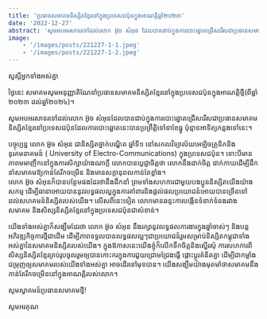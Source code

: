 ```yaml
---
title: 'ប្រធាន​សមាគម​និស្សិត​ខ្មែរ​នៅ​ក្នុង​ប្រទេស​ជប៉ុន​ក្នុង​អាណត្តិ​ឆ្នាំ២០២៣'
date: '2022-12-27'
abstract: 'សូម​អបអរសាទរ​ទៅ​ដល់​លោក​ ​អ៊ូច​ សំអុន​ ដែល​បាន​ជាប់​ក្នុង​ការ​បោះឆ្នោត​ជ្រើស​រើស​ជាប្រធាន​សមាគម​និស្សិត​ខ្មែរ​នៅ​ប្រទេស​ជប៉ុន​ ដែល​ការ​បោះឆ្នោតនេះ​បាន​ប្រព្រឹត្តិ​ទៅនា​ខែ​ធ្នូ ប៉ុន្មានអាទិត្យកន្លង​ទៅ​នេះ​។'
image: 
    - '/images/posts/221227-1-1.jpeg'
    - '/images/posts/221227-1-2.jpeg'
---
```


សួស្តីអ្នកទាំងអស់គ្នា

ថ្ងៃ​នេះ​ សមាគម​សូម​អនុញ្ញាតិ​ណែនាំ​ប្រធាន​សមាគម​និស្សិត​ខ្មែរ​នៅ​ក្នុង​ប្រទេស​ជប៉ុន​ក្នុង​អាណត្តិ​ថ្មី​ (ពី​ឆ្នាំ​២០២៣​ ដល់​ឆ្នាំ​២០២៤)។ 

សូម​អបអរសាទរ​ទៅ​ដល់​លោក​ ​អ៊ូច​ សំអុន​ ដែល​បាន​ជាប់​ក្នុង​ការ​បោះឆ្នោត​ជ្រើស​រើស​ជាប្រធាន​សមាគម​និស្សិត​ខ្មែរ​នៅ​ប្រទេស​ជប៉ុន​ ដែល​ការ​បោះឆ្នោតនេះ​បាន​ប្រព្រឹត្តិ​ទៅនា​ខែ​ធ្នូ ប៉ុន្មានអាទិត្យកន្លង​ទៅ​នេះ​។ 

បច្ចុប្បន្ន​ លោក​ អ៊ូច​ សំអុន​ ជា​និស្សិតថ្នាក់បណ្ឌិត​ ឆ្នាំ​ទី១​ នៅសកលវិទ្យាល័យ​អេឡិចត្រូនិក​ និង​ទូរគមនាគមន៍​ ( University of Electro-Communications) ក្នុងប្រទេស​ជប៉ុន​។ 
ទោះ​បីមានភាព​មមាញឹក​នៅ​ក្នុង​ការ​សិក្សា​យ៉ាង​ណា​ក្តី​ ​លោក​បាន​ប្តេជ្ញា​ចិត្ត​ថា​ លោក​នឹង​ដាក់​ចិត្ត​ ដាក់​កាយ​ ដេីម្បី​ដឹក​នាំ​សមាគម​ឱ្យ​កាន់​តែរីក​ចម្រើន​ និង​មាន​សក្ដានុពល​កាន់​តែ​ខ្លាំង​។  
លោក អ៊ូច​ សំអុនក៏បានបន្ថែមផងដែរថានឹង​ដឹកនាំ​ ព្រមទាំងសហការជាមួយបងប្អូននិស្សិតយេីងយ៉ាងសកម្ម ដេីម្បីធានាអោយបាននូវលទ្ធផលល្អក្នុងការគាំពារ​ និងផ្តល់ផលប្រយោជន៍អោយបានច្រេីនទៅដល់សហគមន៍និស្សិតរបស់យេីង។ 
លើសពីនេះទៀត លោក​មានឆន្ទះការ​បង្កេីន​​ទំនាក់ទំនង​រវាង​សមាគម​ និង​សិស្ស​និស្សិត​ខ្មែរនៅ​ក្នុង​ប្រទេស​ជប៉ុន​​ជា​សំខាន់​ ។ 

យើងទាំងអស់គ្នាក៏សង្ឃឹមដែរថា លោក អ៊ូច​ សំអុន ​នឹងរក្សានូវលទ្ធផលការងារក្នុងឆ្នាំចាស់ៗ និងបន្តអភិវឌ្ឍកិច្ចការថ្មីជាដើម ដើម្បីភាពទទួលបានលទ្ធផលល្អៗជាប្រយោជន៍រួមសម្រាប់និស្សិតកម្ពុជាទាំងអស់គ្នានៃសមាគមនិស្សិតរបស់យើង។
ក្នុងឱកាសនេះយើងខ្ញុំក៏លើកទឹកចិត្តនិងស្នើរសុំ​ ការ​សហការ​ពី​សិស្ស​និស្សិត​ខ្មែរ​គ្រប់​រូប​ ចូលរួមឲ្យបានកោះករក្នុងការជួយជ្រោមជ្រែងធ្វើ ផ្តោះប្តូរគំនិតគ្នា ដើម្បីជាកម្លាំងជម្រុញឲ្យសមាគមរបស់យើងទាំងអស់គ្នា ​អាច​ដេីរ​ទៅ​មុខ​បាន​។ យេីង​សង្ឃឹម​យ៉ាង​មុតមាំ​ថា​ សមាគម​នឹង​កាន់​តែរីកចម្រើន​នៅ​ក្នុង​អាណត្តិ​​របស់​លោក​។ 

សូម​ស្វាគមន៍​ប្រធាន​សមាគម​ថ្មី​! 

សូម​អរគុណ